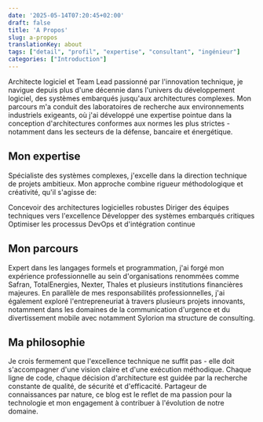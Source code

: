 ```yaml
---
date: '2025-05-14T07:20:45+02:00'
draft: false
title: 'A Propos'
slug: a-propos 
translationKey: about
tags: ["detail", "profil", "expertise", "consultant", "ingénieur"]
categories: ["Introduction"]
---
```


Architecte logiciel et Team Lead passionné par l'innovation technique, je navigue depuis plus d'une décennie dans l'univers du développement logiciel, des systèmes embarqués jusqu'aux architectures complexes.
Mon parcours m'a conduit des laboratoires de recherche aux environnements industriels exigeants, où j'ai développé une expertise pointue dans la conception d'architectures conformes aux normes les plus strictes - notamment dans les secteurs de la défense, bancaire et énergétique.

## Mon expertise
Spécialiste des systèmes complexes, j'excelle dans la direction technique de projets ambitieux. Mon approche combine rigueur méthodologique et créativité, qu'il s'agisse de:

Concevoir des architectures logicielles robustes
Diriger des équipes techniques vers l'excellence
Développer des systèmes embarqués critiques
Optimiser les processus DevOps et d'intégration continue

## Mon parcours
Expert dans les langages formels et programmation, j'ai forgé mon expérience professionnelle au sein d'organisations renommées comme Safran, TotalEnergies, Nexter, Thales et plusieurs institutions financières majeures.
En parallèle de mes responsabilités professionnelles, j'ai également exploré l'entrepreneuriat à travers plusieurs projets innovants, notamment dans les domaines de la communication d'urgence et du divertissement mobile avec notamment Sylorion ma structure de consulting. 

## Ma philosophie
Je crois fermement que l'excellence technique ne suffit pas - elle doit s'accompagner d'une vision claire et d'une exécution méthodique. Chaque ligne de code, chaque décision d'architecture est guidée par la recherche constante de qualité, de sécurité et d'efficacité.
Partageur de connaissances par nature, ce blog est le reflet de ma passion pour la technologie et mon engagement à contribuer à l'évolution de notre domaine.